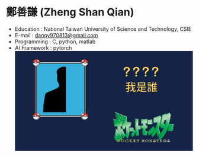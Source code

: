 # 鄭善謙 (Zheng Shan Qian)
* Education : National Taiwan University of Science and Technology, CSIE
* E-mail : danny970813@gmail.com
* Programming : C, python, matlab
* AI Framework : pytorch
![image](https://github.com/danny970813/aboutME/blob/main/maxresdefault.jpg)
